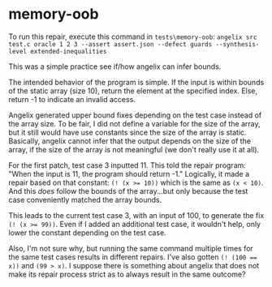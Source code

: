 # memory-oob
To run this repair, execute this command in `tests\memory-oob`:
`angelix src test.c oracle 1 2 3 --assert assert.json --defect guards --synthesis-level extended-inequalities`

This was a simple practice see if/how angelix can infer bounds.

The intended behavior of the program is simple. If the input is within bounds of the static array (size 10), return the element at the specified index. Else, return -1 to indicate an invalid access.

Angelix generated upper bound fixes depending on the test case instead of the array size. To be fair, I did not define a variable for the size of the array, but it still would have use constants since the size of the array is static. Basically, angelix cannot infer that the output depends on the size of the array, if the size of the array is not meaningful (we don't really use it at all).

For the first patch, test case 3 inputted 11. This told the repair program: "When the input is 11, the program should return -1." Logically, it made a repair based on that constant: `(! (x >= 10))` which is the same as `(x < 10)`. And this *does* follow the bounds of the array...but only because the test case conveniently matched the array bounds.

This leads to the current test case 3, with an input of 100, to generate the fix `(! (x >= 99))`. Even if I added an additional test case, it wouldn't help, only lower the constant depending on the test case.

Also, I'm not sure why, but running the same command multiple times for the same test cases results in different repairs. I've also gotten `(! (100 == x))` and `(99 > x)`. I suppose there is something about angelix that does not make its repair process strict as to always result in the same outcome?
